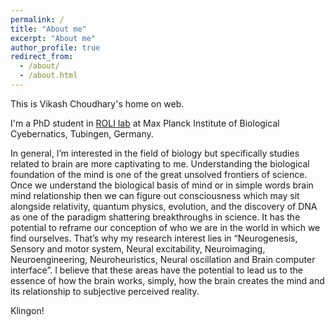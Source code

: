 ```yaml
---
permalink: /
title: "About me"
excerpt: "About me"
author_profile: true
redirect_from: 
  - /about/
  - /about.html
---
```


This is Vikash Choudhary's home on web.

 I'm a PhD student in [ROLI lab](http://rolilab.com)  at Max Planck Institute of Biological Cyebernatics, Tubingen, Germany. 

In general, I’m interested in the field of biology but specifically studies related to brain are more captivating to me. Understanding the biological foundation of the mind is one of the great unsolved frontiers of science. Once we understand the biological basis of mind or in simple words brain mind relationship then we can figure out consciousness which may sit alongside relativity, quantum physics, evolution, and the discovery of DNA as one of the paradigm shattering breakthroughs in science. It has the potential to reframe our conception of who we are in the world in which we find ourselves. That’s why my research interest lies in “Neurogenesis, Sensory and motor system, Neural excitability, Neuroimaging, Neuroengineering, Neuroheuristics, Neural oscillation and Brain computer interface”. I believe that these areas have the potential to lead us to the essence of how the brain works, simply, how the brain creates the mind and its relationship to subjective perceived reality. 

Klingon!
